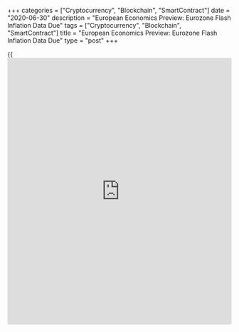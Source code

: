 +++
categories = ["Cryptocurrency", "Blockchain", "SmartContract"]
date = "2020-06-30"
description = "European Economics Preview: Eurozone Flash Inflation Data Due"
tags = ["Cryptocurrency", "Blockchain", "SmartContract"]
title = "European Economics Preview: Eurozone Flash Inflation Data Due"
type = "post"
+++

{{<iframe id="large-banner" src="https://www.bounty.group/#slide=17.0" width="100%" height="600" scrolling="no" style="border: 0px solid rgb(216, 221, 230); border-radius: 3px;">}}

Flash inflation from euro area and revised quarterly national accounts
from the UK are due on Tuesday, headlining a busy day for the European
economic [news](https://www.letsplayfx.com/blog/forex-news-website/).

At 2.00 am ET, the Office for National Statistics publishes UK revised
quarterly GDP data for the first quarter. According to previous
estimate, the [economy][1] shrank 2 percent sequentially, after staying
flat in the previous three months.

In the meantime, import prices from Germany and GDP data from Denmark
are due. Import prices are expected to decrease 7.2 percent on year in
May, after falling 7.4 percent in April.

At 2.30 am ET, the Federal Statistical Office is slated to issue Swiss
retail sales for May.

At 2.45 am ET, the French statistical office Insee publishes consumer
spending for May and preliminary consumer prices figures for June.
Harmonized inflation is expected to remain unchanged at 0.4 percent.

At 3.00 am ET, GDP data from Spain and the Czech Republic are due.
Spain's economy is forecast to contract 5.2 percent sequentially in the
first quarter, as initially estimated, after expanding 0.4 percent in
the fourth quarter.

At 5.00 am ET, Eurostat is set to release flash consumer prices for
June. Economists expect euro area consumer price inflation to remain
unchanged at 0.1 percent in June.  
  
In the meantime, Italy's Istat publishes preliminary consumer price data
for June. The HICP is forecast to fall 0.3 percent on year in June.

For comments and feedback [contact](https://www.playgroundfx.com/contact/): editorial@rtt[news](https://www.letsplayfx.com/blog/forex-news-website/).com

[Business News][2]

   1. www.rtt[news](https://www.letsplayfx.com/blog/forex-news-website/).com/Content/EconomicNews.aspx
   2. www.rtt[news](https://www.letsplayfx.com/blog/forex-news-website/).com/Content/Business.aspx
